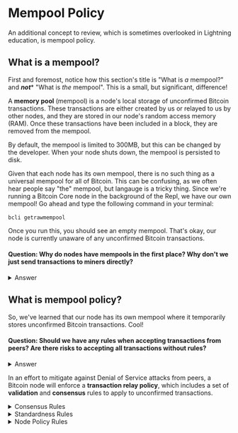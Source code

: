 # Mempool Policy

An additional concept to review, which is sometimes overlooked in Lightning education, is mempool policy. 

## What is a mempool?
First and foremost, notice how this section's title is "What is *a* mempool?" and ***not**** "What is *the* mempool". This is a small, but significant, difference!

A **memory pool** (mempool) is a node's local storage of unconfirmed Bitcoin transactions. These transactions are either created by us or relayed to us by other nodes, and they are stored in our node's random access memory (RAM). Once these transactions have been included in a block, they are removed from the mempool.

By default, the mempool is limited to 300MB, but this can be changed by the developer. When your node shuts down, the mempool is persisted to disk.

Given that each node has its own mempool, there is no such thing as a universal mempool for all of Bitcoin. This can be confusing, as we often hear people say "the" mempool, but langauge is a tricky thing. Since we're running a Bitcoin Core node in the background of the Repl, we have our own mempool! Go ahead and type the following command in your terminal:

```
bcli getrawmempool
```

Once you run this, you should see an empty mempool. That's okay, our node is currently unaware of any unconfirmed Bitcoin transactions.

#### Question: Why do nodes have mempools in the first place? Why don't we just send transactions to miners directly?

<details>
  <summary>Answer</summary>

While it might be more convienent to directly send transactions to miners, this would pose serious privacy concerns. For instance, in this secenario, miners would be able to monitor the IP addresses associated with the node's sending transactions to miners. Not only is this a privacy leak, but it opens the door to Denial of Service attacks.

By leveraging the mempool to monitor transactions peer-to-peer, there is no way for a miner to know where transactions originated. Additionally, it's much easier for a new miner to join the network, as they will be relayed new transactions to mine by default.

</details>

## What is mempool policy?
So, we've learned that our node has its own mempool where it temporarily stores unconfirmed Bitcoin transactions. Cool! 

#### Question: Should we have any rules when accepting transactions from peers? Are there risks to accepting all transactions without rules?

<details>
  <summary>Answer</summary>

Yes! At its core, a Bitcoin node is a computer with an internet connection to other, anonymous, internet-connected devices. Given that our peers are anonymous, we cannot 

If a node does not have existing policies when accepting new connections and data, they would be exposed to various Denial of Service (DoS) attacks by peers. One major reason for this is that Bitcoin is private, so you don't know if the peer you're connecting with is honest or a threat when opening the connection.

To ensure that they cannot deliberately send you data and transactions that will use all your node's resources and, possibly, crash your node, your node will abide by a set of policies which dictate how to handle incoming data and connections.

</details>

In an effort to mitigate against Denial of Service attacks from peers, a Bitcoin node will enforce a **transaction relay policy**, which includes a set of **validation** and **consensus** rules to apply to unconfirmed transactions.

<details>
  <summary>Consensus Rules</summary>

Consensus policies are the most straight-forward policy rules, as they strictly define what is a valid or invalid use of Bitcoin. These rules hold across the entire network, regardless of which Bitcoin client you use.

For example, one consensus rule is that **the sum of a transaction's input values must be greater than or equal to the sum of the output values**. In other words, you cannot spend bitcoin you don't own.

A transaction is invalid by Bitcoin Core standardness rules if it has a fee lower than 1sat/vbyte.
Sending an unconfirmed transaction which has 25 or more unconfirmed ancestors violates Bitcoin Core policy rules.

</details>

<details>
  <summary>Standardness Rules</summary>

Standardness rules define a set of *additional* rules that nodes apply to **transactions**. These rules are client-specific and *not* required to be universal across the entire Bitcoin network. These rules are often put in place to ensure the network remains healthy and is resistant to Denial of Service attacks.

As an example, for SegWit transactions, the maximum **consensus** size limit is 4 MB. This means, regardless of which Bitcoin client you use (Bitcoin Core, )

However, the maximum **standardness** size limit is 400 kB. In other words, a SegWit transaction that is less than or equal to 4 MB is valid and can be mined, however, Bitcoin Core nodes will only relay SegWit transactions that are less than or equal to 400 kB. Standardness rules such as this help ensure a healthy and decentralized network by ensuring that, by default, nodes are not relaying large transactions that can be time-consuming and resource intensive to validate.

</details>

<details>
  <summary>Node Policy Rules</summary>

Similar to Standardness Rules, **Mempool Policy Rules** define a set of *additional* rules that nodes apply to components within their node, such as their **mempool** or **transaction-relay** functionality. Again, these rules are also client-specific and can vary across Bitcoin clients.

For example, one Bitcoin Core policy rule is that an unconfirmed mempool transaction can not have more than 25 decendent transactions. This rule is an attempt to find a balance between two large goals of a node's mempool.
1) Relay transactions across the network, helping to serve miners transactions and keep the network healthy. Also, having a robust mempool enables a node to estimate accurate on-chain fees without reliance on a third party!
2) Prevent denial of service attacks. As we mentioned earlier, if  

<p align="center" style="width: 50%; max-width: 300px;">
  <img src="./tutorial_images/intro_to_htlc/25_decendants.png" alt="25_decendants" width="70%" height="auto">
</p>

</details>

